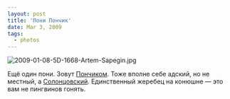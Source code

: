 ```yaml
---
layout: post
title: 'Пони Пончик'
date: Mar 3, 2009
tags:
  - photos
---
```


![2009-01-08-5D-1668-Artem-Sapegin.jpg](photo://716)

Ещё один пони. Зовут [Пончиком](http://solontsovo-horse.ru/horses/ponchik.html "Пони Пончик"). Тоже вполне себе адский, но не местный, а [Солонцовский](http://morning.photos/albums/solontsovo/ "Фотографии из Солонцово"). Единственный жеребец на конюшне — это вам не пингвинов гонять.
